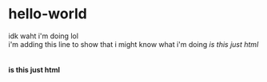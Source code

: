 # hello-world
idk waht i'm doing lol <br>
i'm adding this line to show that i might know what i'm doing 
<i>is this just html</i>  <br><br><br>
<b>is this just html</b>
